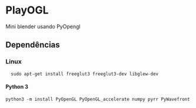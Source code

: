 # PlayOGL

Mini blender usando PyOpengl

## Dependências

### Linux 
```
  sudo apt-get install freeglut3 freeglut3-dev libglew-dev
```
#### Python 3
```
python3 -m install PyOpenGL PyOpenGL_accelerate numpy pyrr PyWavefront
